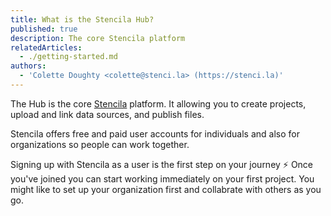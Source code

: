 ```yaml
---
title: What is the Stencila Hub?
published: true
description: The core Stencila platform
relatedArticles:
  - ./getting-started.md
authors:
  - 'Colette Doughty <colette@stenci.la> (https://stenci.la)'
---
```


The Hub is the core [Stencila](https://stenci.la/) platform. It allowing you to create projects, upload and link data sources, and publish files.

Stencila offers free and paid user accounts for individuals and also for organizations so people can work together.

Signing up with Stencila as a user is the first step on your journey ⚡ Once you've joined you can start working immediately on your first project. You might like to set up your organization first and collabrate with others as you go.
